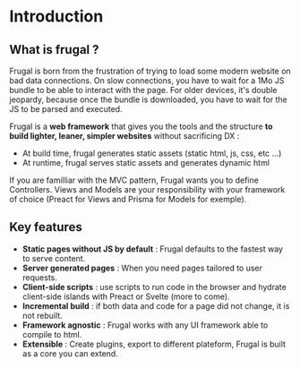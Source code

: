 # Introduction

## What is frugal ?

Frugal is born from the frustration of trying to load some modern website on bad data connections. On slow connections, you have to wait for a 1Mo JS bundle to be able to interact with the page. For older devices, it's double jeopardy, because once the bundle is downloaded, you have to wait for the JS to be parsed and executed.

Frugal is a **web framework** that gives you the tools and the structure **to build lighter, leaner, simpler websites** without sacrificing DX :

- At build time, frugal generates static assets (static html, js, css, etc ...)
- At runtime, frugal serves static assets and generates dynamic html

If you are familliar with the MVC pattern, Frugal wants you to define Controllers. Views and Models are your responsibility with your framework of choice (Preact for Views and Prisma for Models for exemple).

## Key features

- **Static pages without JS by default** : Frugal defaults to the fastest way to serve content.
- **Server generated pages** : When you need pages tailored to user requests.
- **Client-side scripts** : use scripts to run code in the browser and hydrate client-side islands with Preact or Svelte (more to come).
- **Incremental build** : if both data and code for a page did not change, it is not rebuilt.
- **Framework agnostic** : Frugal works with any UI framework able to compile to html.
- **Extensible** : Create plugins, export to different plateform, Frugal is built as a core you can extend.
